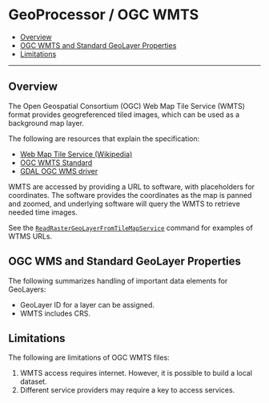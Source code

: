 # GeoProcessor / OGC WMTS

* [Overview](#overview)
* [OGC WMTS and Standard GeoLayer Properties](#ogc-wmts-and-standard-geolayer-properties)
* [Limitations](#limitations)

----------------

## Overview ##

The Open Geospatial Consortium (OGC) Web Map Tile Service (WMTS) format
provides geogreferenced tiled images, which can be used as a background map layer.

The following are resources that explain the specification:

* [Web Map Tile Service (Wikipedia)](https://en.wikipedia.org/wiki/Web_Map_Tile_Service)
* [OGC WMTS Standard](https://www.ogc.org/standards/wmts)
* [GDAL OGC WMS driver](https://gdal.org/drivers/raster/wmts.html#raster-wmts)

WMTS are accessed by providing a URL to software, with placeholders for coordinates.
The software provides the coordinates as the map is panned and zoomed,
and underlying software will query the WMTS to retrieve needed time images.

See the [`ReadRasterGeoLayerFromTileMapService`](../../command-ref/ReadRasterGeoLayerFromTileMapService/ReadRasterGeoLayerFromTileMapService.md)
command for examples of WTMS URLs.

## OGC WMS and Standard GeoLayer Properties ##

The following summarizes handling of important data elements for GeoLayers:

* GeoLayer ID for a layer can be assigned.
* WMTS includes CRS.

## Limitations ##

The following are limitations of OGC WMTS files:

1. WMTS access requires internet.
   However, it is possible to build a local dataset.
2. Different service providers may require a key to access services.
